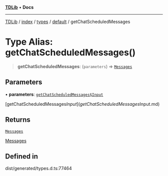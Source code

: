 [**TDLib**](../../../../../../README.md) • **Docs**

***

[TDLib](../../../../../../modules.md) / [index](../../../../../README.md) / [types](../../../README.md) / [default](../README.md) / getChatScheduledMessages

# Type Alias: getChatScheduledMessages()

> **getChatScheduledMessages**: (`parameters`) => [`Messages`](Messages.md)

## Parameters

• **parameters**: [`getChatScheduledMessages$Input`](getChatScheduledMessages$Input.md)

[getChatScheduledMessages$Input](getChatScheduledMessages$Input.md)

## Returns

[`Messages`](Messages.md)

[Messages](Messages.md)

## Defined in

dist/generated/types.d.ts:77464
